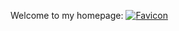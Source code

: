 Welcome to my homepage:
[![Favicon](https://productalbum.cn/favicon.ico)](https://productalbum.cn) 
